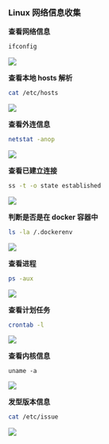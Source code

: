 ### Linux 网络信息收集

**查看网络信息**

```sh
ifconfig
```

![](https://pic1.imgdb.cn/item/68cbb4cbc5157e1a88168bcd.png)

**查看本地 hosts 解析**

```sh
cat /etc/hosts
```

![](https://pic1.imgdb.cn/item/68cbb510c5157e1a88168e22.png)

**查看外连信息**

```sh
netstat -anop
```

![](https://pic1.imgdb.cn/item/68cbb582c5157e1a881690b6.png)

**查看已建立连接**

```sh
ss -t -o state established
```

![](https://pic1.imgdb.cn/item/68cbb646c5157e1a8816935e.png)

**判断是否是在 docker 容器中**

```sh
ls -la /.dockerenv
```

![](https://pic1.imgdb.cn/item/68cbb8eec5157e1a8816b4f3.png)

**查看进程**

```sh
ps -aux
```

![](https://pic1.imgdb.cn/item/68cbb931c5157e1a8816b7be.png)

**查看计划任务**

```sh
crontab -l
```

![](https://pic1.imgdb.cn/item/68cbb954c5157e1a8816b871.png)

**查看内核信息**

```
uname -a
```

![](https://pic1.imgdb.cn/item/68cbb9c1c5157e1a8816ba85.png)

**发型版本信息**

```sh
cat /etc/issue
```

![](https://pic1.imgdb.cn/item/68cbb9eac5157e1a8816bbc2.png)

